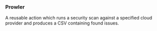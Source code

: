 ### Prowler

A reusable action which runs a security scan against a specified cloud provider and produces a CSV containing found issues.